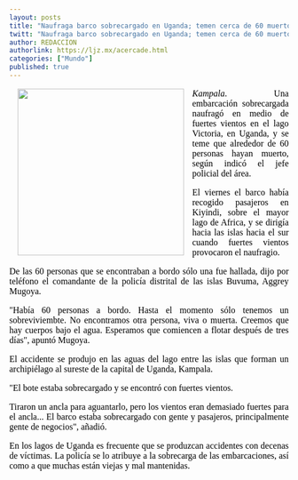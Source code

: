 ```yaml
---
layout: posts
title: "Naufraga barco sobrecargado en Uganda; temen cerca de 60 muertos"
twitt: "Naufraga barco sobrecargado en Uganda; temen cerca de 60 muertos"
author: REDACCION
authorlink: https://ljz.mx/acercade.html
categories: ["Mundo"]
published: true
---
```

<p style="color: #000000; font-family: Times, 'Times New Roman', serif; font-size: 16px; line-height: normal;">
  <img src="images/stories/fotos_marzo/uganda.jpg" border="0" width="300" style="margin-left: 15px; margin-right: 15px; float: left;" />
</p>

<p style="color: #000000; font-family: Times, 'Times New Roman', serif; font-size: 16px; line-height: normal; text-align: justify;">
  <em>Kampala</em>. Una embarcación sobrecargada naufragó en medio de fuertes vientos en el lago Victoria, en Uganda, y se teme que alrededor de 60 personas hayan muerto, según indicó el jefe policial del área.
</p>

<p style="color: #000000; font-family: Times, 'Times New Roman', serif; font-size: 16px; line-height: normal; text-align: justify;" />
El viernes el barco había recogido pasajeros en Kiyindi, sobre el mayor lago de Africa, y se dirigía hacia las islas hacia el sur cuando fuertes vientos provocaron el naufragio. </p> 
<p style="color: #000000; font-family: Times, 'Times New Roman', serif; font-size: 16px; line-height: normal; text-align: justify;">
  De las 60 personas que se encontraban a bordo sólo una fue hallada, dijo por teléfono el comandante de la policía distrital de las islas Buvuma, Aggrey Mugoya.
</p>

<p style="color: #000000; font-family: Times, 'Times New Roman', serif; font-size: 16px; line-height: normal; text-align: justify;">
  "Había 60 personas a bordo. Hasta el momento sólo tenemos un sobreviviembte. No encontramos otra persona, viva o muerta. Creemos que hay cuerpos bajo el agua. Esperamos que comiencen a flotar después de tres días", apuntó Mugoya.
</p>

<p style="color: #000000; font-family: Times, 'Times New Roman', serif; font-size: 16px; line-height: normal; text-align: justify;">
  El accidente se produjo en las aguas del lago entre las islas que forman un archipiélago al sureste de la capital de Uganda, Kampala.
</p>

<p style="color: #000000; font-family: Times, 'Times New Roman', serif; font-size: 16px; line-height: normal; text-align: justify;">
  "El bote estaba sobrecargado y se encontró con fuertes vientos.
</p>

<p style="color: #000000; font-family: Times, 'Times New Roman', serif; font-size: 16px; line-height: normal; text-align: justify;">
  Tiraron un ancla para aguantarlo, pero los vientos eran demasiado fuertes para el ancla... El barco estaba sobrecargado con gente y pasajeros, principalmente gente de negocios", añadió.
</p>

<p style="color: #000000; font-family: Times, 'Times New Roman', serif; font-size: 16px; line-height: normal; text-align: justify;">
  En los lagos de Uganda es frecuente que se produzcan accidentes con decenas de víctimas. La policía se lo atribuye a la sobrecarga de las embarcaciones, así como a que muchas están viejas y mal mantenidas.
</p>

